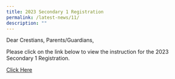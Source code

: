 ```yaml
---
title: 2023 Secondary 1 Registration
permalink: /latest-news/11/
description: ""
---
```

Dear Crestians, Parents/Guardians,

Please click on the link below to view the instruction for the 2023 Secondary 1 Registration.<br>

[Click Here](https://staging.d36c9s2800gq6y.amplifyapp.com/parents/CommunicationWithParents/)